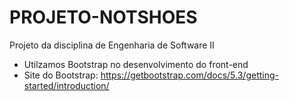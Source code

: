 # PROJETO-NOTSHOES
Projeto da disciplina de Engenharia de Software II

- Utilzamos Bootstrap no desenvolvimento do front-end
- Site do Bootstrap: https://getbootstrap.com/docs/5.3/getting-started/introduction/
